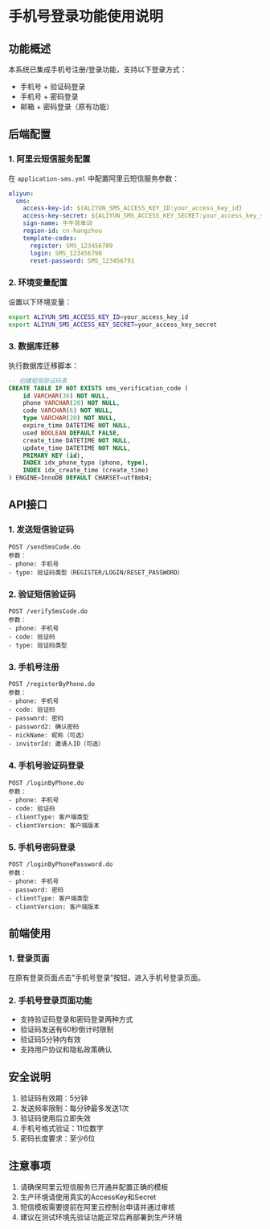 # 手机号登录功能使用说明

## 功能概述

本系统已集成手机号注册/登录功能，支持以下登录方式：
- 手机号 + 验证码登录
- 手机号 + 密码登录
- 邮箱 + 密码登录（原有功能）

## 后端配置

### 1. 阿里云短信服务配置

在 `application-sms.yml` 中配置阿里云短信服务参数：

```yaml
aliyun:
  sms:
    access-key-id: ${ALIYUN_SMS_ACCESS_KEY_ID:your_access_key_id}
    access-key-secret: ${ALIYUN_SMS_ACCESS_KEY_SECRET:your_access_key_secret}
    sign-name: 牛牛背单词
    region-id: cn-hangzhou
    template-codes:
      register: SMS_123456789
      login: SMS_123456790
      reset-password: SMS_123456791
```

### 2. 环境变量配置

设置以下环境变量：
```bash
export ALIYUN_SMS_ACCESS_KEY_ID=your_access_key_id
export ALIYUN_SMS_ACCESS_KEY_SECRET=your_access_key_secret
```

### 3. 数据库迁移

执行数据库迁移脚本：
```sql
-- 创建短信验证码表
CREATE TABLE IF NOT EXISTS sms_verification_code (
    id VARCHAR(36) NOT NULL,
    phone VARCHAR(20) NOT NULL,
    code VARCHAR(6) NOT NULL,
    type VARCHAR(20) NOT NULL,
    expire_time DATETIME NOT NULL,
    used BOOLEAN DEFAULT FALSE,
    create_time DATETIME NOT NULL,
    update_time DATETIME NOT NULL,
    PRIMARY KEY (id),
    INDEX idx_phone_type (phone, type),
    INDEX idx_create_time (create_time)
) ENGINE=InnoDB DEFAULT CHARSET=utf8mb4;
```

## API接口

### 1. 发送短信验证码
```
POST /sendSmsCode.do
参数：
- phone: 手机号
- type: 验证码类型（REGISTER/LOGIN/RESET_PASSWORD）
```

### 2. 验证短信验证码
```
POST /verifySmsCode.do
参数：
- phone: 手机号
- code: 验证码
- type: 验证码类型
```

### 3. 手机号注册
```
POST /registerByPhone.do
参数：
- phone: 手机号
- code: 验证码
- password: 密码
- password2: 确认密码
- nickName: 昵称（可选）
- invitorId: 邀请人ID（可选）
```

### 4. 手机号验证码登录
```
POST /loginByPhone.do
参数：
- phone: 手机号
- code: 验证码
- clientType: 客户端类型
- clientVersion: 客户端版本
```

### 5. 手机号密码登录
```
POST /loginByPhonePassword.do
参数：
- phone: 手机号
- password: 密码
- clientType: 客户端类型
- clientVersion: 客户端版本
```

## 前端使用

### 1. 登录页面

在原有登录页面点击"手机号登录"按钮，进入手机号登录页面。

### 2. 手机号登录页面功能

- 支持验证码登录和密码登录两种方式
- 验证码发送有60秒倒计时限制
- 验证码5分钟内有效
- 支持用户协议和隐私政策确认

## 安全说明

1. 验证码有效期：5分钟
2. 发送频率限制：每分钟最多发送1次
3. 验证码使用后立即失效
4. 手机号格式验证：11位数字
5. 密码长度要求：至少6位

## 注意事项

1. 请确保阿里云短信服务已开通并配置正确的模板
2. 生产环境请使用真实的AccessKey和Secret
3. 短信模板需要提前在阿里云控制台申请并通过审核
4. 建议在测试环境先验证功能正常后再部署到生产环境 